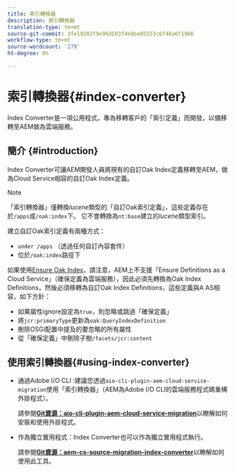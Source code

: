 ```yaml
---
title: 索引轉換器
description: 索引轉換器
translation-type: tm+mt
source-git-commit: 3fe19282f9e96d503f4e8be05553c6f48a6f19b6
workflow-type: tm+mt
source-wordcount: '279'
ht-degree: 0%

---
```



# 索引轉換器{#index-converter}

Index Converter是一項公用程式，專為移轉客戶的「索引定義」而開發，以備移轉至AEM做為雲端服務。

## 簡介 {#introduction}

Index Converter可讓AEM開發人員將現有的自訂Oak Index定義移轉至AEM，做為Cloud Service相容的自訂Oak Index定義。

>[!NOTE]
>「索引轉換器」僅轉換&#x200B;*lucene*&#x200B;類型的「自訂Oak索引定義」，這些定義存在於`/apps`或`/oak:index`下。 它不會轉換為`nt:base`建立的&#x200B;*lucene*&#x200B;類型索引。

建立自訂Oak索引定義有兩種方式：

* `under /apps` （透過任何自訂內容套件）
* 位於`/oak:index`路徑下

如果使用[Ensure Oak Index](https://adobe-consulting-services.github.io/acs-aem-commons/features/ensure-oak-index/index.html)，請注意，AEM上不支援「Ensure Definitions as a Cloud Service」（確保定義為雲端服務），因此必須先轉換為Oak Index Definitions，然後必須移轉為自訂Oak Index Definitions，這些定義與A AS相容，如下方針：

* 如果屬性ignore設定為`true`，則忽略或跳過「確保定義」
* 將`jcr:primaryType`更新為`oak:QueryIndexDefinition`
* 刪除OSGi配置中提及的要忽略的所有屬性
* 從「確保定義」中刪除子樹`/facets/jcr:content`

## 使用索引轉換器{#using-index-converter}

* 通過Adobe I/O CLI :建議您透過`aio-cli-plugin-aem-cloud-service-migration`使用「索引轉換器」（AEM為Adobe I/O CLI的雲端服務程式碼重構外掛程式）。

   請參閱&#x200B;**[Git資源：aio-cli-plugin-aem-cloud-service-migration](https://github.com/adobe/aio-cli-plugin-aem-cloud-service-migration#introduction)**&#x200B;以瞭解如何安裝和使用外掛程式。

* 作為獨立實用程式：Index Converter也可以作為獨立實用程式執行。

   請參閱&#x200B;**[Git資源：aem-cs-source-migration-index-converter](https://github.com/adobe/aem-cloud-service-source-migration/tree/master/packages/index-converter)**&#x200B;以瞭解如何使用此工具。



